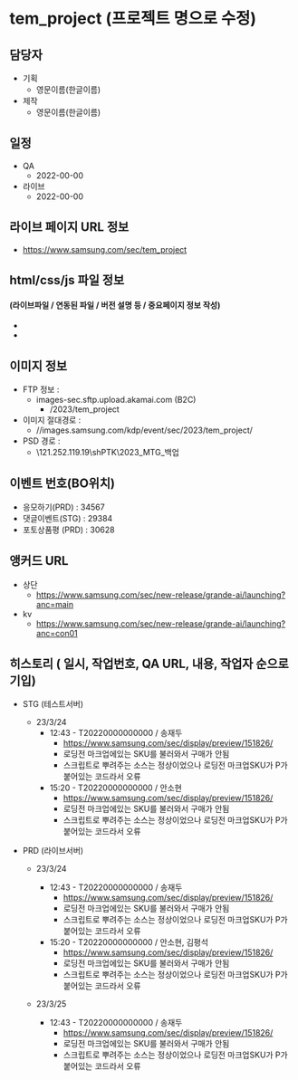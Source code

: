 # tem_project (프로젝트 명으로 수정)

## 담당자

+ 기획
    - 영문이름(한글이름)
+ 제작
    - 영문이름(한글이름)



## 일정

+ QA
    - 2022-00-00
+ 라이브
    - 2022-00-00



##  라이브 페이지 URL 정보

+ https://www.samsung.com/sec/tem_project

  



## html/css/js 파일 정보

#### (라이브파일 / 연동된 파일 / 버전 설명 등 / 중요페이지 정보 작성)

- 

- 



## 이미지 정보

- FTP 정보 : 
  - images-sec.sftp.upload.akamai.com (B2C)
    - /2023/tem_project
- 이미지 절대경로 : 
  - //images.samsung.com/kdp/event/sec/2023/tem_project/
- PSD 경로 : 
  - \\121.252.119.19\shPTK\2023_MTG_백업



## 이벤트 번호(BO위치)

- 응모하기(PRD) : 34567
- 댓글이벤트(STG) : 29384
- 포토상품평 (PRD) : 30628



## 앵커드 URL

- 상단
  - https://www.samsung.com/sec/new-release/grande-ai/launching?anc=main
- kv
  - https://www.samsung.com/sec/new-release/grande-ai/launching?anc=con01



## 히스토리 ( 일시, 작업번호, QA URL, 내용, 작업자 순으로 기입)

- STG (테스트서버)
  - 23/3/24
    - 12:43 - T20220000000000 / 송재두
      - https://www.samsung.com/sec/display/preview/151826/
      - 로딩전 마크업에있는 SKU를 불러와서 구매가 안됨
      - 스크립트로 뿌려주는 소스는 정상이었으나 로딩전 마크업SKU가 P가 붙어있는 코드라서 오류
    - 15:20 - T20220000000000 / 안소현
      - https://www.samsung.com/sec/display/preview/151826/
      - 로딩전 마크업에있는 SKU를 불러와서 구매가 안됨
      - 스크립트로 뿌려주는 소스는 정상이었으나 로딩전 마크업SKU가 P가 붙어있는 코드라서 오류
  
- PRD (라이브서버)
  - 23/3/24
    - 12:43 - T20220000000000 / 송재두
      - https://www.samsung.com/sec/display/preview/151826/
      - 로딩전 마크업에있는 SKU를 불러와서 구매가 안됨
      - 스크립트로 뿌려주는 소스는 정상이었으나 로딩전 마크업SKU가 P가 붙어있는 코드라서 오류
    - 15:20 - T20220000000000 / 안소현, 김평석
      - https://www.samsung.com/sec/display/preview/151826/
      - 로딩전 마크업에있는 SKU를 불러와서 구매가 안됨
      - 스크립트로 뿌려주는 소스는 정상이었으나 로딩전 마크업SKU가 P가 붙어있는 코드라서 오류
  
  - 23/3/25
    - 12:43 - T20220000000000 / 송재두
      - https://www.samsung.com/sec/display/preview/151826/
      - 로딩전 마크업에있는 SKU를 불러와서 구매가 안됨
      - 스크립트로 뿌려주는 소스는 정상이었으나 로딩전 마크업SKU가 P가 붙어있는 코드라서 오류
  
      
